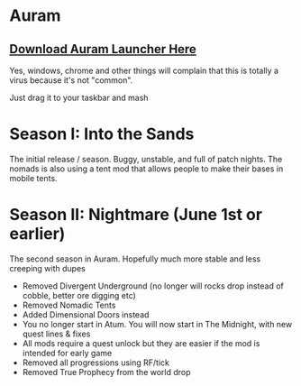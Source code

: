 # Auram

## [Download Auram Launcher Here](https://raw.githubusercontent.com/cyberpwnn/Auram/main/Auram.exe)
Yes, windows, chrome and other things will complain that this is totally a virus because it's not "common". 

Just drag it to your taskbar and mash

# Season I: Into the Sands
The initial release / season. Buggy, unstable, and full of patch nights. The nomads is also using a tent mod that allows people to make their bases in mobile tents.

# Season II: Nightmare (June 1st or earlier)
The second season in Auram. Hopefully much more stable and less creeping with dupes
- Removed Divergent Underground (no longer will rocks drop instead of cobble, better ore digging etc)
- Removed Nomadic Tents
- Added Dimensional Doors instead
- You no longer start in Atum. You will now start in The Midnight, with new quest lines & fixes
- All mods require a quest unlock but they are easier if the mod is intended for early game
- Removed all progressions using RF/tick
- Removed True Prophecy from the world drop
